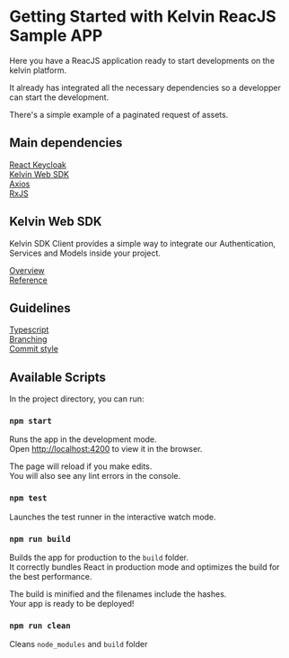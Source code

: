 # Getting Started with Kelvin ReacJS Sample APP

Here you have a ReacJS application ready to start developments on the kelvin platform.

It already has integrated all the necessary dependencies so a developper can start the development.

There's a simple example of a paginated request of assets.

## Main dependencies
[React Keycloak](https://www.npmjs.com/package/@react-keycloak/web)\
[Kelvin Web SDK](https://www.npmjs.com/package/@kelvininc/web-client-sdk)\
[Axios](https://www.npmjs.com/package/axios)\
[RxJS](https://www.npmjs.com/package/rxjs)

## Kelvin Web SDK

Kelvin SDK Client provides a simple way to integrate our Authentication, Services and Models inside your project.

[Overview](https://docs.kelvininc.com/4.1/documentation/api/clients/javascript/overview/)\
[Reference](https://docs.kelvininc.com/api/clients/javascript/reference/index.html)

## Guidelines

[Typescript](./code-guidelines/typescript.md)\
[Branching](./code-guidelines/branching.md)\
[Commit style](./code-guidelines/commit_style_guide.md)

## Available Scripts

In the project directory, you can run:

### `npm start`

Runs the app in the development mode.\
Open [http://localhost:4200](http://localhost:4200) to view it in the browser.

The page will reload if you make edits.\
You will also see any lint errors in the console.

### `npm test`

Launches the test runner in the interactive watch mode.

### `npm run build`

Builds the app for production to the `build` folder.\
It correctly bundles React in production mode and optimizes the build for the best performance.

The build is minified and the filenames include the hashes.\
Your app is ready to be deployed!


### `npm run clean`

Cleans `node_modules` and `build` folder


